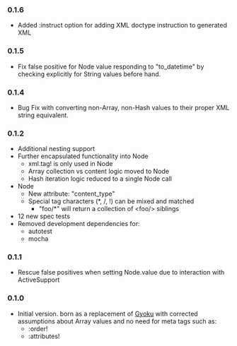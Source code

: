 ### 0.1.6

* Added :instruct option for adding XML doctype instruction to generated XML

### 0.1.5

* Fix false positive for Node value responding to "to_datetime" by checking explicitly for String values before hand.

### 0.1.4

* Bug Fix with converting non-Array, non-Hash values to their proper XML string equivalent.

### 0.1.2

* Additional nesting support
* Further encapsulated functionality into Node
  * xml.tag! is only used in Node
  * Array collection vs content logic moved to Node
  * Hash iteration logic reduced to a single Node call
* Node
  * New attribute: "content_type"
  * Special tag characters (\*, /, !) can be mixed and matched
    * "foo/\*" will return a collection of &lt;foo/&gt; siblings
* 12 new spec tests
* Removed development dependencies for:
  * autotest
  * mocha

### 0.1.1

* Rescue false positives when setting Node.value due to interaction with ActiveSupport

### 0.1.0

* Initial version. born as a replacement of 
  [Gyoku](http://www.rubygems.org/gems/gyoku)
  with corrected assumptions about Array values and
  no need for meta tags such as:
  * :order! 
  * :attributes!
